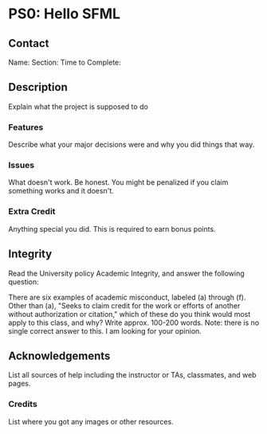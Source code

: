 # PS0: Hello SFML

## Contact
Name:
Section:
Time to Complete:


## Description
Explain what the project is supposed to do

### Features
Describe what your major decisions were and why you did things that way.

### Issues
What doesn't work.  Be honest.  You might be penalized if you claim something works and it doesn't.

### Extra Credit
Anything special you did.  This is required to earn bonus points.


## Integrity
Read the University policy Academic Integrity, and answer the following question:

There are six examples of academic misconduct, labeled (a) through (f). Other than (a), "Seeks to claim credit for the work or efforts of another without authorization or citation," which of these do you think would most apply to this class, and why? Write approx. 100-200 words. Note: there is no single correct answer to this. I am looking for your opinion.


## Acknowledgements
List all sources of help including the instructor or TAs, classmates, and web pages.

### Credits
List where you got any images or other resources.
